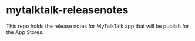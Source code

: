 # mytalktalk-releasenotes
This repo holds the release notes for MyTalkTalk app that will be publish for the App Stores.
